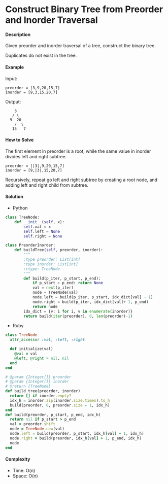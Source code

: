 # Construct Binary Tree from Preorder and Inorder Traversal

#### Description

Given preorder and inorder traversal of a tree, construct the binary tree.

Duplicates do not exist in the tree.

#### Example
Input:

```
preorder = [3,9,20,15,7]
inorder = [9,3,15,20,7]
```

Output:

```
    3
   / \
  9  20
    /  \
   15   7
```

#### How to Solve

The first element in preorder is a root, while the same value in inorder divides left and right subtree.

```
preorder = [|3|,9,20,15,7]
inorder = [9,|3|,15,20,7]
```

Recursively, repeat go left and right subtree by creating a root node, and adding left and right child from subtree.

#### Solution
- Python

```python
class TreeNode:
    def __init__(self, x):
        self.val = x
        self.left = None
        self.right = None

class PreorderInorder:
    def buildTree(self, preorder, inorder):
        """
        :type preorder: List[int]
        :type inorder: List[int]
        :rtype: TreeNode
        """
        def build(p_iter, p_start, p_end):
            if p_start > p_end: return None
            val = next(p_iter)
            node = TreeNode(val)
            node.left = build(p_iter, p_start, idx_dict[val] - 1)
            node.right = build(p_iter, idx_dict[val]+ 1, p_end)
            return node
        idx_dict = {v: i for i, v in enumerate(inorder)}
        return build(iter(preorder), 0, len(preorder)-1)
```

- Ruby

```ruby
class TreeNode
  attr_accessor :val, :left, :right

  def initialize(val)
    @val = val
    @left, @right = nil, nil
  end
end

# @param {Integer[]} preorder
# @param {Integer[]} inorder
# @return {TreeNode}
def build_tree(preorder, inorder)
  return [] if inorder.empty?
  idx_h = inorder.zip(inorder.size.times).to_h
  build(preorder, 0, preorder.size - 1, idx_h)
end
def build(preorder, p_start, p_end, idx_h)
  return nil if p_start > p_end
  val = preorder.shift
  node = TreeNode.new(val)
  node.left = build(preorder, p_start, idx_h[val] - 1, idx_h)
  node.right = build(preorder, idx_h[val] + 1, p_end, idx_h)
  node
end
```

#### Complexity
- Time: O(n)
- Space: O(n)